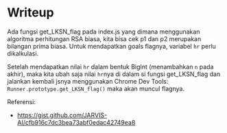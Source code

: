 # Writeup

Ada fungsi get_LKSN_flag pada index.js yang dimana menggunakan algoritma perhitungan RSA biasa, kita bisa cek p1 dan p2 merupakan bilangan prima biasa.
Untuk mendapatkan goals flagnya, variabel `hr` perlu dikalkulasi.

Setelah mendapatkan nilai `hr` dalam bentuk BigInt (menambahkan `n` pada akhir), maka kita ubah saja nilai `hr`nya di dalam si fungsi get_LKSN_flag dan jalankan kembali jsnya menggunakan Chrome Dev Tools:
`Runner.prototype.get_LKSN_flag()` maka akan muncul flagnya.

Referensi:

* https://gist.github.com/JARVIS-AI/cfb916c7dc3bea73abf0edac42749ea8